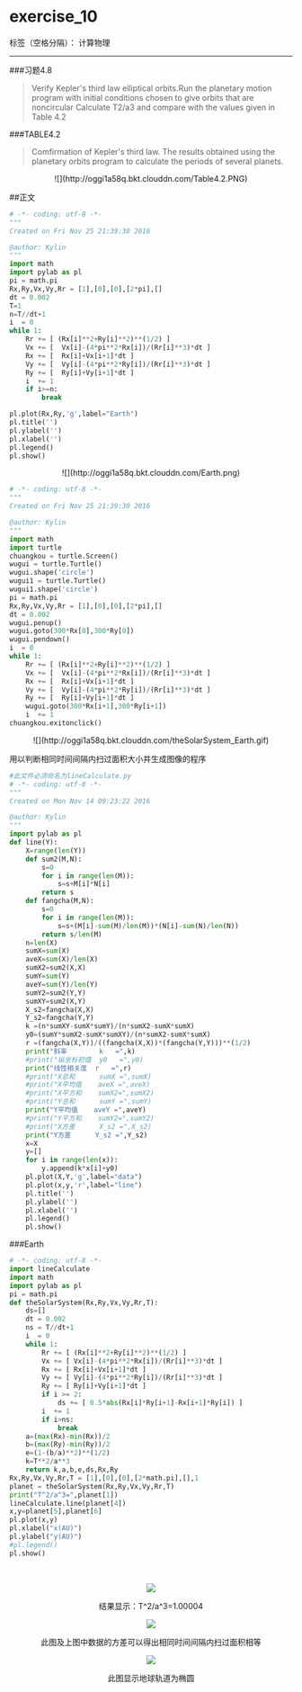 
# exercise_10

标签（空格分隔）： 计算物理

---

###习题4.8 
>Verify Kepler's third law elliptical orbits.Run the planetary motion program with initial conditions chosen to give orbits that are noncircular Calculate T2/a3 and compare with the values given in Table 4.2

###TABLE4.2 
>Comfirmation of Kepler's third law. The results obtained using the planetary orbits program to calculate the periods of several planets.

   <div align=center>
        ![](http://oggi1a58q.bkt.clouddn.com/Table4.2.PNG)
   </div>



##正文

```python
# -*- coding: utf-8 -*-
"""
Created on Fri Nov 25 21:39:30 2016

@author: Kylin
"""
import math
import pylab as pl
pi = math.pi
Rx,Ry,Vx,Vy,Rr = [1],[0],[0],[2*pi],[]
dt = 0.002
T=1
n=T//dt+1
i  = 0
while 1:
    Rr += [ (Rx[i]**2+Ry[i]**2)**(1/2) ]
    Vx += [  Vx[i]-(4*pi**2*Rx[i])/(Rr[i]**3)*dt ]
    Rx += [  Rx[i]+Vx[i+1]*dt ]
    Vy += [  Vy[i]-(4*pi**2*Ry[i])/(Rr[i]**3)*dt ]
    Ry += [  Ry[i]+Vy[i+1]*dt ]
    i  += 1
    if i>=n:
        break

pl.plot(Rx,Ry,'g',label="Earth")
pl.title('')
pl.ylabel('')
pl.xlabel('')
pl.legend()
pl.show()
```
   <div align=center>
      ![](http://oggi1a58q.bkt.clouddn.com/Earth.png)
   </div>

```python
# -*- coding: utf-8 -*-
"""
Created on Fri Nov 25 21:39:30 2016

@author: Kylin
"""
import math
import turtle 
chuangkou = turtle.Screen()                     
wugui = turtle.Turtle()                           
wugui.shape('circle')  
wugui1 = turtle.Turtle()                           
wugui1.shape('circle')
pi = math.pi
Rx,Ry,Vx,Vy,Rr = [1],[0],[0],[2*pi],[]
dt = 0.002
wugui.penup()
wugui.goto(300*Rx[0],300*Ry[0])
wugui.pendown()
i  = 0
while 1:
    Rr += [ (Rx[i]**2+Ry[i]**2)**(1/2) ]
    Vx += [  Vx[i]-(4*pi**2*Rx[i])/(Rr[i]**3)*dt ]
    Rx += [  Rx[i]+Vx[i+1]*dt ]
    Vy += [  Vy[i]-(4*pi**2*Ry[i])/(Rr[i]**3)*dt ]
    Ry += [  Ry[i]+Vy[i+1]*dt ]
    wugui.goto(300*Rx[i+1],300*Ry[i+1])
    i  += 1
chuangkou.exitonclick() 
```
   <div align=center>
       ![](http://oggi1a58q.bkt.clouddn.com/theSolarSystem_Earth.gif)
   </div>

用以判断相同时间间隔内扫过面积大小并生成图像的程序
```python
#此文件必须命名为lineCalculate.py
# -*- coding: utf-8 -*-
"""
Created on Mon Nov 14 09:23:22 2016

@author: Kylin
"""
import pylab as pl
def line(Y):
    X=range(len(Y))
    def sum2(M,N):
        s=0
        for i in range(len(M)):
            s=s+M[i]*N[i]
        return s
    def fangcha(M,N):
        s=0
        for i in range(len(M)):
            s=s+(M[i]-sum(M)/len(M))*(N[i]-sum(N)/len(N))
        return s/len(M)
    n=len(X)
    sumX=sum(X)
    aveX=sum(X)/len(X)
    sumX2=sum2(X,X)
    sumY=sum(Y)
    aveY=sum(Y)/len(Y)
    sumY2=sum2(Y,Y)
    sumXY=sum2(X,Y)
    X_s2=fangcha(X,X)
    Y_s2=fangcha(Y,Y)
    k =(n*sumXY-sumX*sumY)/(n*sumX2-sumX*sumX)
    y0=(sumY*sumX2-sumX*sumXY)/(n*sumX2-sumX*sumX)
    r =(fangcha(X,Y))/((fangcha(X,X))*(fangcha(Y,Y)))**(1/2)
    print("斜率        k   =",k)
    #print("纵坐标初值  y0   =",y0)
    print("线性相关度  r   =",r)
    #print("X总和      sumX =",sumX)
    #print("X平均值    aveX =",aveX)
    #print("X平方和    sumX2=",sumX2)
    #print("Y总和      sumY =",sumY)
    print("Y平均值    aveY =",aveY)
    #print("Y平方和    sumY2=",sumY2)
    #print("X方差      X_s2 =",X_s2)
    print("Y方差      Y_s2 =",Y_s2)
    x=X
    y=[]
    for i in range(len(x)):
        y.append(k*x[i]+y0)
    pl.plot(X,Y,'g',label="data")
    pl.plot(x,y,'r',label="line")
    pl.title('')
    pl.ylabel('')
    pl.xlabel('')
    pl.legend()
    pl.show()
```
###Earth
```python
# -*- coding: utf-8 -*-
import lineCalculate
import math
import pylab as pl
pi = math.pi
def theSolarSystem(Rx,Ry,Vx,Vy,Rr,T):
    ds=[]
    dt = 0.002
    ns = T//dt+1
    i  = 0
    while 1:
        Rr += [ (Rx[i]**2+Ry[i]**2)**(1/2) ]
        Vx += [ Vx[i]-(4*pi**2*Rx[i])/(Rr[i]**3)*dt ]
        Rx += [ Rx[i]+Vx[i+1]*dt ]
        Vy += [ Vy[i]-(4*pi**2*Ry[i])/(Rr[i]**3)*dt ]
        Ry += [ Ry[i]+Vy[i+1]*dt ]
        if i >= 2:
            ds += [ 0.5*abs(Rx[i]*Ry[i+1]-Rx[i+1]*Ry[i]) ]
        i  += 1
        if i>ns:
            break
    a=(max(Rx)-min(Rx))/2
    b=(max(Ry)-min(Ry))/2
    e=(1-(b/a)**2)**(1/2)
    k=T**2/a**3
    return k,a,b,e,ds,Rx,Ry
Rx,Ry,Vx,Vy,Rr,T = [1],[0],[0],[2*math.pi],[],1
planet = theSolarSystem(Rx,Ry,Vx,Vy,Rr,T)
print("T^2/a^3=",planet[1])
lineCalculate.line(planet[4])
x,y=planet[5],planet[6]
pl.plot(x,y)
pl.xlabel("x(AU)")
pl.ylabel("y(AU)")
#pl.legend()
pl.show()
```
   <div align=center>
   ![](http://oggi1a58q.bkt.clouddn.com/Earth_1.PNG)
   
   结果显示：T^2/a^3=1.00004
   
   ![](http://oggi1a58q.bkt.clouddn.com/Earth_2.PNG)
   
   此图及上图中数据的方差可以得出相同时间间隔内扫过面积相等
   
   ![](http://oggi1a58q.bkt.clouddn.com/Earth_3.PNG)
   
   此图显示地球轨道为椭圆
   </div>


